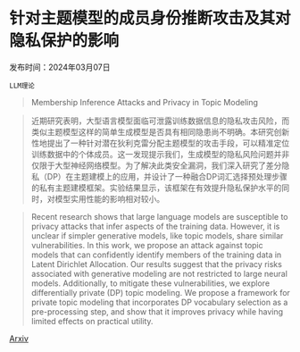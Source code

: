 # 针对主题模型的成员身份推断攻击及其对隐私保护的影响

发布时间：2024年03月07日

`LLM理论`

> Membership Inference Attacks and Privacy in Topic Modeling

> 近期研究表明，大型语言模型面临可泄露训练数据信息的隐私攻击风险，而类似主题模型这样的简单生成模型是否具有相同隐患尚不明确。本研究创新性地提出了一种针对潜在狄利克雷分配主题模型的攻击手段，可以精准定位训练数据中的个体成员。这一发现提示我们，生成模型的隐私风险问题并非仅限于大型神经网络模型。为了解决此类安全漏洞，我们深入研究了差分隐私（DP）在主题建模上的应用，并设计了一种融合DP词汇选择预处理步骤的私有主题建模框架。实验结果显示，该框架在有效提升隐私保护水平的同时，对模型实用性能的影响相对较小。

> Recent research shows that large language models are susceptible to privacy attacks that infer aspects of the training data. However, it is unclear if simpler generative models, like topic models, share similar vulnerabilities. In this work, we propose an attack against topic models that can confidently identify members of the training data in Latent Dirichlet Allocation. Our results suggest that the privacy risks associated with generative modeling are not restricted to large neural models. Additionally, to mitigate these vulnerabilities, we explore differentially private (DP) topic modeling. We propose a framework for private topic modeling that incorporates DP vocabulary selection as a pre-processing step, and show that it improves privacy while having limited effects on practical utility.

[Arxiv](https://arxiv.org/abs/2403.04451)